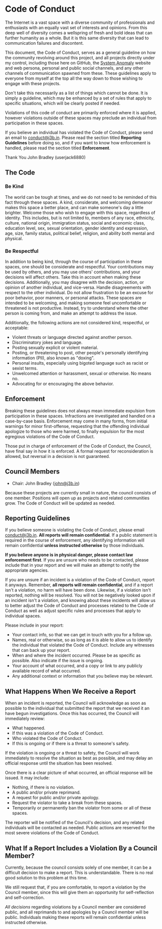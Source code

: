 # Code of Conduct

The Internet is a vast space with a diverse community of professionals and enthusiasts with an equally vast set of interests and opinions. From this deep well of diversity comes a wellspring of fresh and bold ideas that can further humanity as a whole. But it is this same diversity that can lead to communication failures and discontent.

This document, the Code of Conduct, serves as a general guideline on how the community revolving around this project, and all projects directly under my control, including those here on GitHub, the [System Anomaly](https://systemanomaly.com) website and web persona, personal and public social channels, and any other channels of communication spawned from these. These guidelines apply to everyone from myself at the top all the way down to those wishing to engage with these projects.

Don't take this necessarily as a list of things which cannot be done. It is simply a guideline, which may be enhanced by a set of rules that apply to specific situations, which will be clearly posted if needed.

Violations of this code of conduct are primarily enforced where it is applied, however violations outside of these spaces may preclude an individual from participation in these spaces.

If you believe an individual has violated the Code of Conduct, please send an email to conduct@j3b.in. Please read the section titled **Reporting Guidelines** before doing so, and if you want to know how enforcement is handled, please read the section titled **Enforcement**.

Thank You
John Bradley
(userjack6880)

## The Code

### Be Kind
The world can be tough at times, and we do not need to be reminded of this fact through these spaces. A kind, considerate, and welcoming demeanor makes this space a better place, and can make someone's day a little brighter. Welcome those who wish to engage with this space, regardless of identity. This includes, but is not limited to, members of any race, ethnicity, culture, national origin, immigration status, social and economic class, education level, sex, sexual orientation, gender identity and expression, age, size, family status, political belief, religion, and ability both mental and physical.

### Be Respectful
In addition to being kind, through the course of participation in these spaces, one should be considerate and respectful. Your contributions may be used by others, and you may use others' contributions, and your decisions will affect others. Take this in account when making these decisions. Additionally, you may disagree with the decision, action, or opinion of another individual, and vice-versa. Handle disagreements with respect to the other individual. Do not allow frustration to be an excuse for poor behavior, poor manners, or personal attacks. These spaces are intended to be welcoming, and making someone feel uncomfortable or threatened is not productive. Instead, try to understand where the other person is coming from, and make an attempt to address the issue.

Additionally, the following actions are not considered kind, respectful, or acceptable:
- Violent threats or language directed against another person.
- Discriminatory jokes and language.
- Posting sexually explicit or violent material.
- Posting, or threatening to post, other people's personally identifying information (PII), also known as "doxing".
- Personal insults, especially using bigoted language such as racist or sexist terms.
- Unwelcomed attention or harassment, sexual or otherwise. No means no.
- Advocating for or encouraging the above behavior.

## Enforcement
Breaking these guidelines does not always mean immediate expulsion from participation in these spaces. Infractions are investigated and handled on a case-by-case basis. Enforcement may come in many forms, from initial warnings for minor first-offense, requesting that the offending individual apologize to those who were harmed, to finally expulsion for the most egregious violations of the Code of Conduct.

Those put in charge of enforcement of the Code of Conduct, the Council, have final say in how it is enforced. A formal request for reconsideration is allowed, but reversal in a decision is not guaranteed.

## Council Members
- Chair: John Bradley (john@j3b.in)

Because these projects are currently small in nature, the council consists of one member. Positions will open up as projects and related communities grow. The Code of Conduct will be updated as needed.

## Reporting Guidelines
If you believe someone is violating the Code of Conduct, please email conduct@j3b.in. **All reports will remain confidential**. If a public statement is required in the course of enforcement, any identifying information will remain confidential **unless instructed otherwise** by those individuals.

**If you believe anyone is in physical danger, please contact law enforcement first**. If you are unsure who needs to be contacted, please include that in your report and we will make an attempt to notify the appropriate agencies.

If you are unsure if an incident is a violation of the Code of Conduct, report it anyways. Remember, **all reports will remain confidential**, and if a report isn't a violation, no harm will have been done. Likewise, if a violation isn't reported, nothing will be resolved. You will not be negatively looked upon if an incident isn't a violation, and knowing about these incidents will allow us to better adjust the Code of Conduct and processes related to the Code of Conduct as well as adjust specific rules and processes that apply to individual spaces.

Please include in your report:
- Your contact info, so that we can get in touch with you for a follow up.
- Names, real or otherwise, so as long as it is able to allow us to identify the individual that violated the Code of Conduct. Include any witnesses that can back up your report.
- When and where the incident occurred. Please be as specific as possible. Also indicate if the issue is ongoing.
- Your account of what occurred, and a copy or link to any publicly available record of what occurred.
- Any additional context or information that you believe may be relevant.

## What Happens When We Receive a Report
When an incident is reported, the Council will acknowledge as soon as possible to the individual that submitted the report that we received it an have begun investigations. Once this has occurred, the Council will immediately review:
- What happened.
- If this was a violation of the Code of Conduct.
- Who violated the Code of Conduct.
- If this is ongoing or if there is a threat to someone's safety.

If the violation is ongoing or a threat to safety, the Council will work immediately to resolve the situation as best as possible, and may delay an official response until the situation has been resolved.

Once there is a clear picture of what occurred, an official response will be issued. It may include:
- Nothing, if there is no violation.
- A public and/or private reprimand.
- A request for public and/or private apology.
- Request the violator to take a break from these spaces.
- Temporarily or permanently ban the violator from some or all of these spaces.

The reporter will be notified of the Council's decision, and any related individuals will be contacted as needed. Public actions are reserved for the most severe violations of the Code of Conduct.

## What If a Report Includes a Violation By a Council Member?
Currently, because the council consists solely of one member, it can be a difficult decision to make a report. This is understandable. There is no real good solution to this problem at this time.

We still request that, if you are comfortable, to report a violation by the Council member, since this will give them an opportunity for self-reflection and self-correction.

*All decisions* regarding violations by a Council member are considered public, and all reprimands to and apologies by a Council member will be public. Individuals making these reports will remain confidential unless instructed otherwise.
